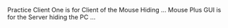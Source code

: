 Practice Client One is for Client of the Mouse Hiding ...
Mouse Plus GUI is for the Server hiding the PC ...
